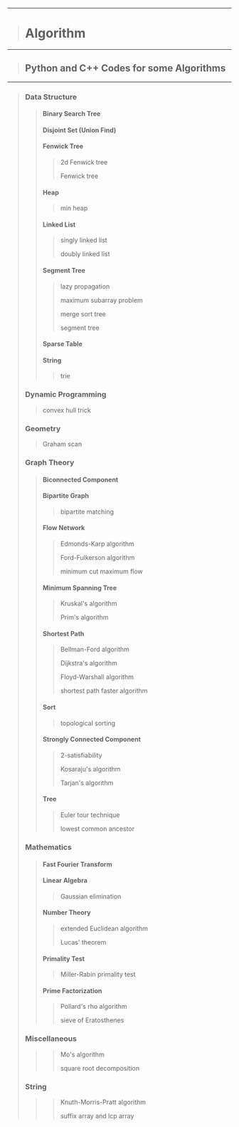 ***
> # Algorithm

***
> ## Python and C++ Codes for some Algorithms
***
> ### Data Structure
> > #### Binary Search Tree
> > #### Disjoint Set (Union Find)
> > #### Fenwick Tree
> > > 2d Fenwick tree
> > > 
> > > Fenwick tree
> > #### Heap
> > > min heap
> > #### Linked List
> > > singly linked list
> > > 
> > > doubly linked list
> > #### Segment Tree
> > > lazy propagation
> > >
> > > maximum subarray problem
> > > 
> > > merge sort tree
> > > 
> > > segment tree
> > #### Sparse Table
> > #### String
> > > trie
>
> ### Dynamic Programming
> > convex hull trick
>
> ### Geometry
> > Graham scan
>
> ### Graph Theory
> > #### Biconnected Component
> > #### Bipartite Graph
> > > bipartite matching
> > #### Flow Network
> > > Edmonds-Karp algorithm
> > > 
> > > Ford-Fulkerson algorithm
> > > 
> > > minimum cut maximum flow
> > #### Minimum Spanning Tree
> > > Kruskal's algorithm
> > > 
> > > Prim's algorithm
> > #### Shortest Path
> > > Bellman-Ford algorithm
> > > 
> > > Dijkstra's algorithm
> > > 
> > > Floyd-Warshall algorithm
> > > 
> > > shortest path faster algorithm
> > #### Sort
> > > topological sorting
> > #### Strongly Connected Component
> > > 2-satisfiability
> > > 
> > > Kosaraju's algorithm
> > > 
> > > Tarjan's algorithm
> > #### Tree
> > > Euler tour technique
> > > 
> > > lowest common ancestor
>
> ### Mathematics
> > #### Fast Fourier Transform
> > #### Linear Algebra
> > > Gaussian elimination
> > #### Number Theory
> > > extended Euclidean algorithm
> > > 
> > > Lucas' theorem
> > #### Primality Test
> > > Miller-Rabin primality test
> > #### Prime Factorization
> > > Pollard's rho algorithm
> > > 
> > > sieve of Eratosthenes
>
> ### Miscellaneous
> > > Mo's algorithm
> > > 
> > > square root decomposition
>
> ### String
> > > Knuth-Morris-Pratt algorithm
> > > 
> > > suffix array and lcp array

